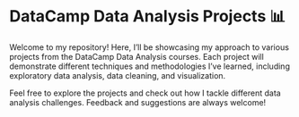 # DataCamp Data Analysis Projects 📊
Welcome to my repository! Here, I’ll be showcasing my approach to various projects from the DataCamp Data Analysis courses. Each project will demonstrate different techniques and methodologies I’ve learned, including exploratory data analysis, data cleaning, and visualization.

Feel free to explore the projects and check out how I tackle different data analysis challenges. Feedback and suggestions are always welcome!
